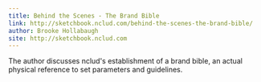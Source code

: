 ```yaml
---
title: Behind the Scenes - The Brand Bible
link: http://sketchbook.nclud.com/behind-the-scenes-the-brand-bible/
author: Brooke Hollabaugh
site: http://sketchbook.nclud.com
---
```


The author discusses nclud's establishment of a brand bible, an actual physical reference to set parameters and guidelines.
